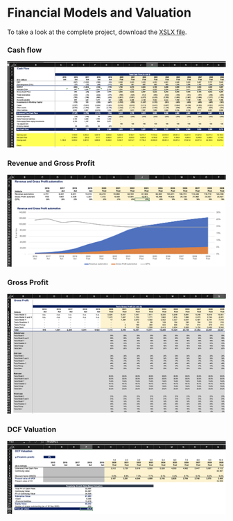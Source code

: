 # Financial Models and Valuation

To take a look at the complete project, download the <a href="https://github.com/deepeshmanglani/tesla/blob/main/modelsandeval.xlsx">XSLX file</a>.

### Cash flow
<img src="https://github.com/deepeshmanglani/tesla/blob/main/cashflow.png">

### Revenue and Gross Profit
<img src="https://github.com/deepeshmanglani/tesla/blob/main/revenue-gross-profit.png">

### Gross Profit
<img src="https://github.com/deepeshmanglani/tesla/blob/main/gross-profit.png">

### DCF Valuation
<img src="https://github.com/deepeshmanglani/tesla/blob/main/val.png">
